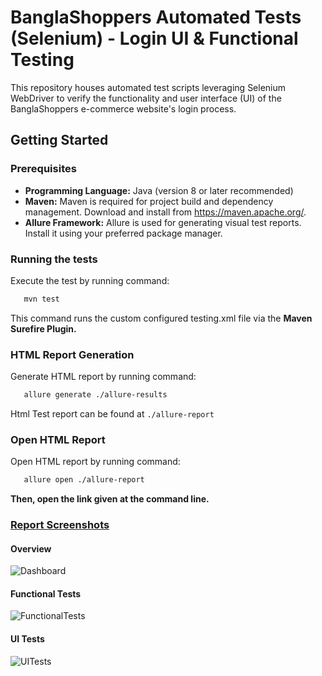 # BanglaShoppers Automated Tests (Selenium) - Login UI & Functional Testing

This repository houses automated test scripts leveraging Selenium WebDriver to verify the functionality and user interface (UI) of the BanglaShoppers e-commerce website's login process.

## Getting Started

### Prerequisites

* **Programming Language:** Java (version 8 or later recommended)
* **Maven:** Maven is required for project build and dependency management. Download and install from https://maven.apache.org/.
* **Allure Framework:** Allure is used for generating visual test reports. Install it using your preferred package manager.



### Running the tests

Execute the test by running command: 
   ```bash
      mvn test
   ```
This command runs the custom configured testing.xml file via the <b>Maven Surefire Plugin.</b>

### HTML Report Generation
Generate HTML report by running command:
```bash
   allure generate ./allure-results
```

Html Test report can be found at `./allure-report`

### Open HTML Report
Open HTML report by running command:
```bash
   allure open ./allure-report
```

<b>Then, open the link given at the command line.</b>

### <b><u>Report Screenshots</u></b>

#### Overview
![Dashboard](https://img001.prntscr.com/file/img001/__b_9dLbSUODlVcAzV6yPw.png)

#### Functional Tests
![FunctionalTests](https://img001.prntscr.com/file/img001/vlCKfrbsRAGjTy7AvZU98w.png)

#### UI Tests
![UITests](https://img001.prntscr.com/file/img001/vlCKfrbsRAGjTy7AvZU98w.png)